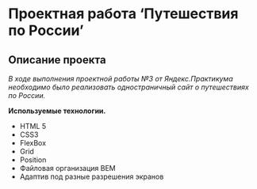 # Проектная работа ‘Путешествия по России’

## Описание проекта

*В ходе выполнения проектной работы №3 от Яндекс.Практикума необходимо было реализовать одностраничный сайт о путешествиях по России.*

**Используемые технологии.**
* HTML 5
* СSS3
* FlexBox
* Grid 
* Position
* Файловая организация BEM 
* Адаптив под разные разрешения экранов

